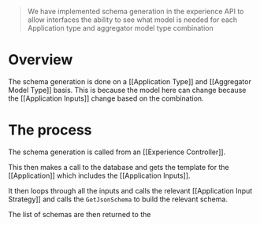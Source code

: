 > We have implemented schema generation in the experience API to allow interfaces the ability to see what model is needed for each Application type and aggregator model type combination


# Overview

The schema generation is done on a [[Application Type]] and [[Aggregator Model Type]] basis. This is because the model here can change because the [[Application Inputs]] change based on the combination. 

# The process

The schema generation is called from an [[Experience Controller]]. 

This then makes a call to the database and gets the template for the [[Application]] which includes the [[Application Inputs]].

It then loops through all the inputs and calls the relevant [[Application Input Strategy]] and calls the `GetJsonSchema` to build the relevant schema.

The list of schemas are then returned to the 